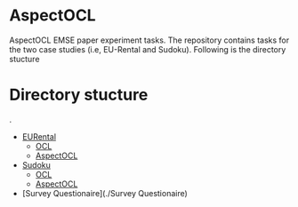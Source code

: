# AspectOCL
AspectOCL EMSE paper experiment tasks. The repository contains tasks for the two case studies (i.e, EU-Rental and Sudoku). Following is the directory stucture

# Directory stucture
.
 * [EURental](./EURental)
   * [OCL](./EURental/OCL)
   * [AspectOCL](./EURental/AspectOCL)
 * [Sudoku](./Sudoku)
   * [OCL](./Sudoku/OCL)
   * [AspectOCL](./Sudoku/AspectOCL)
 * [Survey Questionaire](./Survey Questionaire)
